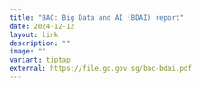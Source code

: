 ```yaml
---
title: "BAC: Big Data and AI (BDAI) report"
date: 2024-12-12
layout: link
description: ""
image: ""
variant: tiptap
external: https://file.go.gov.sg/bac-bdai.pdf
---
```

